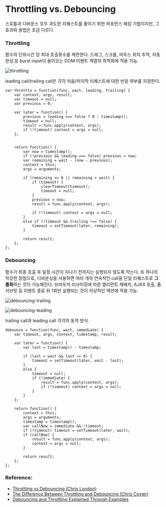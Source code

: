 # Throttling vs. Debouncing

스로틀과 디바운스 모두 과도한 리퀘스트를 줄이기 위한 퍼포먼스 해킹 기법이지만, 그 효과와 용법은 조금 다르다.

### Throttling

함수의 단위시간 당 최대 호출횟수를 제한한다. 드래그, 스크롤, 마우스 위치 추적, 자동완성 등 burst input이 들어오는 DOM 이벤트 계열의 최적화에 적용 가능.

![throttling]

leading call/trailing call은 각각 처음/마지막 리퀘스트에 대한 반응 여부를 지정한다.

```
var throttle = function(func, wait, leading, trailing) {
	var context, args, result;
	var timeout = null;
	var previous = 0;

	var later = function() {
		previous = leading === false ? 0 : timestamp();
		timeout = null;
		result = func.apply(context, args);
		if (!timeout) context = args = null;
	};


	return function() {
		var now = timestamp();
		if (!previous && leading === false) previous = now;
		var remaining = wait - (now - previous);
		context = this;
		args = arguments;

		if (remaining <= 0 || remaining > wait) {
			if (timeout) {
				clearTimeout(timeout);
				timeout = null;
			}
			previous = now;
			result = func.apply(context, args);

			if (!timeout) context = args = null;
		}
		else if (!timeout && trailing !== false) {
			timeout = setTimeout(later, remaining);
		}

		return result;
	};
};
```

### Debouncing

함수가 최종 호출 후 일정 시간이 지나기 전까지는 실행되지 않도록 막는다. 또 하나의 막강한 장점으로, 디바운싱을 사용하면 여러 개의 연속적인 call을 단일 리퀘스트로 **그룹화**하는 것이 가능해진다. 브라우저 리사이징에 따른 엘리먼트 재배치, AJAX 호출, 폼서브밋 등 이벤트 종료 뒤 1회만 실행되는 것이 이상적인 액션에 적용 가능.

![debouncing-trailing]

![debouncing-leading]

trailing call과 leading call 각각의 동작 방식.

```
debounce = function(func, wait, immediate) {
	var timeout, args, context, timestamp, result;

	var later = function() {
		var last = timestamp() - timestamp;

		if (last < wait && last >= 0) {
			timeout = setTimeout(later, wait - last);
		}
		else {
			timeout = null;
			if (!immediate) {
				result = func.apply(context, args);
				if (!timeout) context = args = null;
			}
		}
	};

	return function() {
		context = this;
		args = arguments;
		timestamp = timestamp();
		var callNow = immediate && !timeout;
		if (!timeout) timeout = setTimeout(later, wait);
		if (callNow) {
			result = func.apply(context, args);
			context = args = null;
		}

		return result;
	};
};
```


### Reference:
* [Throttling vs Debouncing (Chris London)]
* [The Difference Between Throttling and Debouncing (Chris Coyier)]
* [Debouncing and Throttling Explained Through Examples]

[throttling]:http://www.chrislondon.co/wp-content/uploads/2013/08/Screen-Shot-2013-08-30-at-6.46.08-AM.png
[debouncing-trailing]:http://www.chrislondon.co/wp-content/uploads/2013/08/Screen-Shot-2013-08-30-at-6.46.16-AM.png
[debouncing-leading]:http://www.chrislondon.co/wp-content/uploads/2013/08/Screen-Shot-2013-08-30-at-6.46.30-AM.png
[Throttling vs Debouncing (Chris London)]:http://www.chrislondon.co/throttling-vs-debouncing/
[The Difference Between Throttling and Debouncing (Chris Coyier)]:https://css-tricks.com/the-difference-between-throttling-and-debouncing/
[Debouncing and Throttling Explained Through Examples]:https://css-tricks.com/debouncing-throttling-explained-examples/